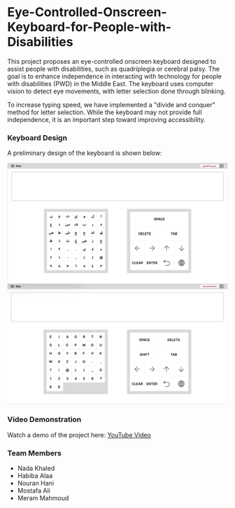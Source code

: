 # Eye-Controlled-Onscreen-Keyboard-for-People-with-Disabilities

This project proposes an eye-controlled onscreen keyboard designed to assist people with disabilities, such as quadriplegia or cerebral palsy. The goal is to enhance independence in interacting with technology for people with disabilities (PWD) in the Middle East. The keyboard uses computer vision to detect eye movements, with letter selection done through blinking. 

To increase typing speed, we have implemented a "divide and conquer" method for letter selection. While the keyboard may not provide full independence, it is an important step toward improving accessibility.

### Keyboard Design
A preliminary design of the keyboard is shown below:

![Keyboard Design 1](keyboard_design.png)
![Keyboard Design 2](keyboard_design2.png)


### Video Demonstration
Watch a demo of the project here: [YouTube Video](https://www.youtube.com/watch?v=rVeHGrMqKPg&t=226s)

### Team Members
- Nada Khaled
- Habiba Alaa
- Nouran Hani
- Mostafa Ali
- Meram Mahmoud
